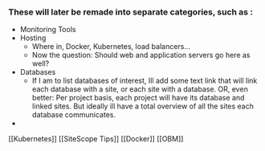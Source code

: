 
### These will later be remade into separate categories, such as :
- Monitoring Tools
- Hosting
	- Where in, Docker, Kubernetes, load balancers...
	- Now the question: Should web and application servers go here as well?
- Databases
	- If I am to list databases of interest, Ill add some text link that will link each database with a site, or each site with a database. OR, even better: Per project basis, each project will have its database and linked sites. But ideally ill have a total overview of all the sites each database communicates.
- 

[[Kubernetes]]
[[SiteScope Tips]]
[[Docker]]
[[OBM]]
